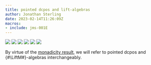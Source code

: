 ```yaml
---
title: pointed dcpos and lift-algebras
author: Jonathan Sterling
date: 2023-02-14T11:26:09Z
macros:
- include: jms-001E
---
```


![](jms-001S)
![](jms-001U)
![](jms-001T)
![](jms-001V)
![](jms-001X)
![](jms-001Y)

By virtue of the [monadicity result](jms-001Y), we will refer to pointed dcpos and {#\LiftM#}-algebras interchangeably.
